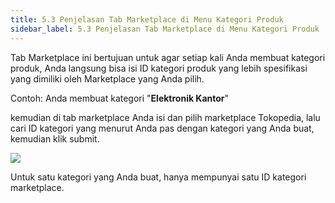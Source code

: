 ```yaml
---
title: 5.3 Penjelasan Tab Marketplace di Menu Kategori Produk
sidebar_label: 5.3 Penjelasan Tab Marketplace di Menu Kategori Produk
---
```

T﻿ab Marketplace ini bertujuan untuk agar setiap kali Anda membuat kategori produk, Anda langsung bisa isi ID kategori produk yang lebih spesifikasi yang dimiliki oleh Marketplace yang Anda pilih. 

C﻿ontoh: A﻿nda membuat kategori "**Elektronik Kantor**"

k﻿emudian di tab marketplace Anda isi dan pilih marketplace Tokopedia, lalu cari ID kategori yang menurut Anda pas dengan kategori yang Anda buat, kemudian klik submit.

![](/img/5.3-tab-marketplace-di-kategori-produk.png)

U﻿ntuk satu kategori yang Anda buat, hanya mempunyai satu ID kategori marketplace.